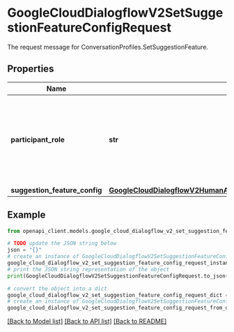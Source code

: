 # GoogleCloudDialogflowV2SetSuggestionFeatureConfigRequest

The request message for ConversationProfiles.SetSuggestionFeature.

## Properties

Name | Type | Description | Notes
------------ | ------------- | ------------- | -------------
**participant_role** | **str** | Required. The participant role to add or update the suggestion feature config. Only HUMAN_AGENT or END_USER can be used. | [optional] 
**suggestion_feature_config** | [**GoogleCloudDialogflowV2HumanAgentAssistantConfigSuggestionFeatureConfig**](GoogleCloudDialogflowV2HumanAgentAssistantConfigSuggestionFeatureConfig.md) |  | [optional] 

## Example

```python
from openapi_client.models.google_cloud_dialogflow_v2_set_suggestion_feature_config_request import GoogleCloudDialogflowV2SetSuggestionFeatureConfigRequest

# TODO update the JSON string below
json = "{}"
# create an instance of GoogleCloudDialogflowV2SetSuggestionFeatureConfigRequest from a JSON string
google_cloud_dialogflow_v2_set_suggestion_feature_config_request_instance = GoogleCloudDialogflowV2SetSuggestionFeatureConfigRequest.from_json(json)
# print the JSON string representation of the object
print(GoogleCloudDialogflowV2SetSuggestionFeatureConfigRequest.to_json())

# convert the object into a dict
google_cloud_dialogflow_v2_set_suggestion_feature_config_request_dict = google_cloud_dialogflow_v2_set_suggestion_feature_config_request_instance.to_dict()
# create an instance of GoogleCloudDialogflowV2SetSuggestionFeatureConfigRequest from a dict
google_cloud_dialogflow_v2_set_suggestion_feature_config_request_from_dict = GoogleCloudDialogflowV2SetSuggestionFeatureConfigRequest.from_dict(google_cloud_dialogflow_v2_set_suggestion_feature_config_request_dict)
```
[[Back to Model list]](../README.md#documentation-for-models) [[Back to API list]](../README.md#documentation-for-api-endpoints) [[Back to README]](../README.md)


